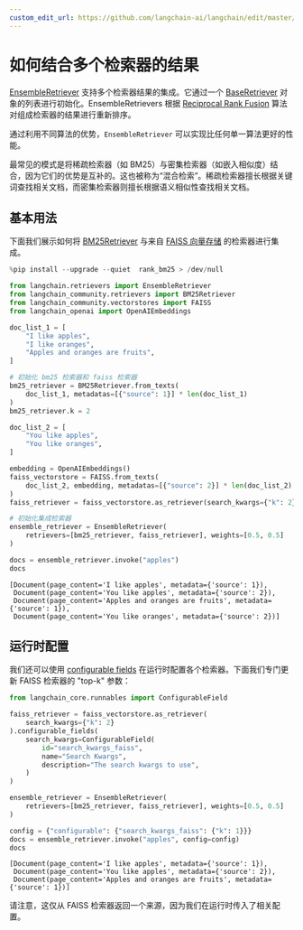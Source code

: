 ```yaml
---
custom_edit_url: https://github.com/langchain-ai/langchain/edit/master/docs/docs/how_to/ensemble_retriever.ipynb
---
```


# 如何结合多个检索器的结果

[EnsembleRetriever](https://api.python.langchain.com/en/latest/retrievers/langchain.retrievers.ensemble.EnsembleRetriever.html) 支持多个检索器结果的集成。它通过一个 [BaseRetriever](https://api.python.langchain.com/en/latest/retrievers/langchain_core.retrievers.BaseRetriever.html) 对象的列表进行初始化。EnsembleRetrievers 根据 [Reciprocal Rank Fusion](https://plg.uwaterloo.ca/~gvcormac/cormacksigir09-rrf.pdf) 算法对组成检索器的结果进行重新排序。

通过利用不同算法的优势，`EnsembleRetriever` 可以实现比任何单一算法更好的性能。

最常见的模式是将稀疏检索器（如 BM25）与密集检索器（如嵌入相似度）结合，因为它们的优势是互补的。这也被称为“混合检索”。稀疏检索器擅长根据关键词查找相关文档，而密集检索器则擅长根据语义相似性查找相关文档。

## 基本用法

下面我们展示如何将 [BM25Retriever](https://api.python.langchain.com/en/latest/retrievers/langchain_community.retrievers.bm25.BM25Retriever.html) 与来自 [FAISS 向量存储](https://api.python.langchain.com/en/latest/vectorstores/langchain_community.vectorstores.faiss.FAISS.html) 的检索器进行集成。

```python
%pip install --upgrade --quiet  rank_bm25 > /dev/null
```

```python
from langchain.retrievers import EnsembleRetriever
from langchain_community.retrievers import BM25Retriever
from langchain_community.vectorstores import FAISS
from langchain_openai import OpenAIEmbeddings

doc_list_1 = [
    "I like apples",
    "I like oranges",
    "Apples and oranges are fruits",
]

# 初始化 bm25 检索器和 faiss 检索器
bm25_retriever = BM25Retriever.from_texts(
    doc_list_1, metadatas=[{"source": 1}] * len(doc_list_1)
)
bm25_retriever.k = 2

doc_list_2 = [
    "You like apples",
    "You like oranges",
]

embedding = OpenAIEmbeddings()
faiss_vectorstore = FAISS.from_texts(
    doc_list_2, embedding, metadatas=[{"source": 2}] * len(doc_list_2)
)
faiss_retriever = faiss_vectorstore.as_retriever(search_kwargs={"k": 2})

# 初始化集成检索器
ensemble_retriever = EnsembleRetriever(
    retrievers=[bm25_retriever, faiss_retriever], weights=[0.5, 0.5]
)
```

```python
docs = ensemble_retriever.invoke("apples")
docs
```

```output
[Document(page_content='I like apples', metadata={'source': 1}),
 Document(page_content='You like apples', metadata={'source': 2}),
 Document(page_content='Apples and oranges are fruits', metadata={'source': 1}),
 Document(page_content='You like oranges', metadata={'source': 2})]
```

## 运行时配置

我们还可以使用 [configurable fields](/docs/how_to/configure) 在运行时配置各个检索器。下面我们专门更新 FAISS 检索器的 "top-k" 参数：

```python
from langchain_core.runnables import ConfigurableField

faiss_retriever = faiss_vectorstore.as_retriever(
    search_kwargs={"k": 2}
).configurable_fields(
    search_kwargs=ConfigurableField(
        id="search_kwargs_faiss",
        name="Search Kwargs",
        description="The search kwargs to use",
    )
)

ensemble_retriever = EnsembleRetriever(
    retrievers=[bm25_retriever, faiss_retriever], weights=[0.5, 0.5]
)
```

```python
config = {"configurable": {"search_kwargs_faiss": {"k": 1}}}
docs = ensemble_retriever.invoke("apples", config=config)
docs
```

```output
[Document(page_content='I like apples', metadata={'source': 1}),
 Document(page_content='You like apples', metadata={'source': 2}),
 Document(page_content='Apples and oranges are fruits', metadata={'source': 1})]
```

请注意，这仅从 FAISS 检索器返回一个来源，因为我们在运行时传入了相关配置。